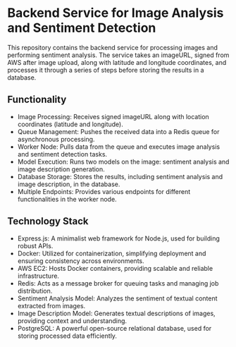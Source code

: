 # Backend Service for Image Analysis and Sentiment Detection
This repository contains the backend service for processing images and performing sentiment analysis. The service takes an imageURL, signed from AWS after image upload, along with latitude and longitude coordinates, and processes it through a series of steps before storing the results in a database.

## Functionality
* Image Processing: Receives signed imageURL along with location coordinates (latitude and longitude).
* Queue Management: Pushes the received data into a Redis queue for asynchronous processing.
* Worker Node: Pulls data from the queue and executes image analysis and sentiment detection tasks.
* Model Execution: Runs two models on the image: sentiment analysis and image description generation.
* Database Storage: Stores the results, including sentiment analysis and image description, in the database.
* Multiple Endpoints: Provides various endpoints for different functionalities in the worker node.
## Technology Stack
* Express.js: A minimalist web framework for Node.js, used for building robust APIs.
* Docker: Utilized for containerization, simplifying deployment and ensuring consistency across environments.
* AWS EC2: Hosts Docker containers, providing scalable and reliable infrastructure.
* Redis: Acts as a message broker for queuing tasks and managing job distribution.
* Sentiment Analysis Model: Analyzes the sentiment of textual content extracted from images.
* Image Description Model: Generates textual descriptions of images, providing context and understanding.
* PostgreSQL: A powerful open-source relational database, used for storing processed data efficiently.
